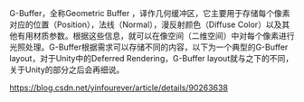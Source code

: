 G-Buffer，全称Geometric Buffer ，译作几何缓冲区，它主要用于存储每个像素对应的位置（Position），法线（Normal），漫反射颜色（Diffuse Color）以及其他有用材质参数。根据这些信息，就可以在像空间（二维空间）中对每个像素进行光照处理。G-Buffer根据需求可以存储不同的内容，以下为一个典型的G-Buffer layout，对于Unity中的Deferred Rendering，G-Buffer layout就与之下的不同，关于Unity的部分之后会再细说。


https://blog.csdn.net/yinfourever/article/details/90263638


